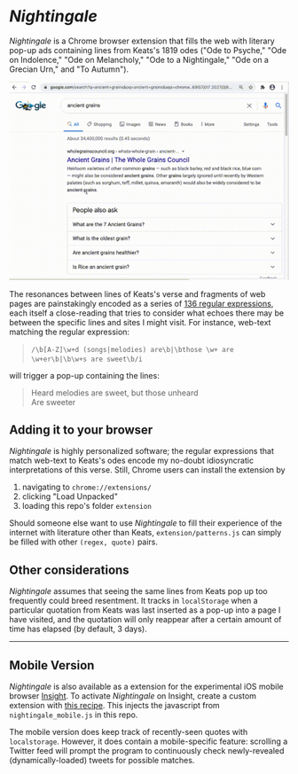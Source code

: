 # *Nightingale*

*Nightingale* is a Chrome browser extension that fills the web with literary pop-up ads containing lines from Keats's 1819 odes ("Ode to Psyche," "Ode on Indolence," "Ode on Melancholy," "Ode to a Nightingale," "Ode on a Grecian Urn," and "To Autumn").

![](keatsdemo.gif)

The resonances between lines of Keats's verse and fragments of web pages are painstakingly encoded as a series of [136 regular expressions](https://github.com/kbooten/nightingale/blob/master/extension/patterns.js), each itself a close-reading that tries to consider what echoes there may be between the specific lines and sites I might visit.  For instance, web-text matching the regular expression:

>`/\b[A-Z]\w+d (songs|melodies) are\b|\bthose \w+ are \w+er\b|\b\w+s are sweet\b/i`

will trigger a pop-up containing the lines:

>Heard melodies are sweet, but those unheard  
>Are sweeter  


## Adding it to your browser

*Nightingale* is highly personalized software; the regular expressions that match web-text to Keats's odes encode my no-doubt idiosyncratic interpretations of this verse.  Still, Chrome users can install the extension by 

1. navigating to `chrome://extensions/`
2. clicking "Load Unpacked"
3. loading this repo's folder `extension`

Should someone else want to use *Nightingale* to fill their experience of the internet with literature other than Keats, `extension/patterns.js` can simply be filled with other `(regex, quote)` pairs. 

## Other considerations

*Nightingale* assumes that seeing the same lines from Keats pop up too frequently could breed resentment. It tracks in `localStorage` when a particular quotation from Keats was last inserted as a pop-up into a page I have visited, and the quotation will only reappear after a certain amount of time has elapsed (by default, 3 days). 

***

## Mobile Version

*Nightingale* is also available as a extension for the experimental iOS mobile browser [Insight](https://insightbrowser.com/).  To activate *Nightingale* on Insight, create a custom extension with [this recipe](https://extensions.insightbrowser.com/extend/2bdcaaa9c7).  This injects the javascript from `nightingale_mobile.js` in this repo.  

The mobile version does keep track of recently-seen quotes with `localstorage`.  However, it does contain a mobile-specific feature: scrolling a Twitter feed will prompt the program to continuously check newly-revealed (dynamically-loaded) tweets for possible matches.  








